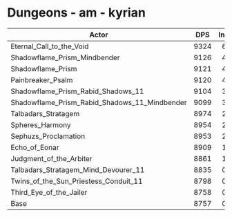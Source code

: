# Dungeons - am - kyrian
| Actor | DPS | Increase |
|---|:---:|:---:|
|Eternal_Call_to_the_Void|9324|6.47%|
|Shadowflame_Prism_Mindbender|9126|4.21%|
|Shadowflame_Prism|9121|4.16%|
|Painbreaker_Psalm|9120|4.15%|
|Shadowflame_Prism_Rabid_Shadows_11|9104|3.96%|
|Shadowflame_Prism_Rabid_Shadows_11_Mindbender|9099|3.91%|
|Talbadars_Stratagem|8974|2.48%|
|Spheres_Harmony|8954|2.25%|
|Sephuzs_Proclamation|8953|2.24%|
|Echo_of_Eonar|8909|1.74%|
|Judgment_of_the_Arbiter|8861|1.19%|
|Talbadars_Stratagem_Mind_Devourer_11|8835|0.89%|
|Twins_of_the_Sun_Priestess_Conduit_11|8798|0.47%|
|Third_Eye_of_the_Jailer|8758|0.01%|
|Base|8757|0.00%|
